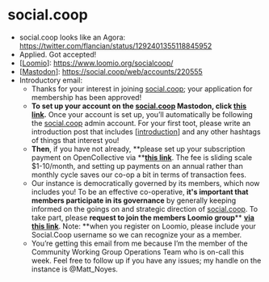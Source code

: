 # social.coop
- social.coop looks like an Agora: https://twitter.com/flancian/status/1292401355118845952
- Applied. Got accepted!
- [[Loomio]]: https://www.loomio.org/socialcoop/
- [[Mastodon]]: https://social.coop/web/accounts/220555
- Introductory email:
    - Thanks for your interest in joining [social.coop](http://social.coop); your application for membership has been approved!
    - **To set up your account on the [social.coop](http://social.coop) Mastodon, click **[**this link**](https://social.coop/invite/wNmdZ4Ay)**.** Once your account is set up, you’ll automatically be following the [social.coop](http://social.coop) admin account. For your first toot, please write an introduction post that includes [[introduction]] and any other hashtags of things that interest you!
    - **Then**, if you have not already, **please set up your subscription payment on OpenCollective via **[**this link**](https://opencollective.com/socialcoop). The fee is sliding scale $1-10/month, and setting up payments on an annual rather than monthly cycle saves our co-op a bit in terms of transaction fees.
    - Our instance is democratically governed by its members, which now includes you! To be an effective co-operative, **it's important that members participate in its governance** by generally keeping informed on the goings on and strategic direction of [social.coop](http://social.coop). To take part, please **request to join the members Loomio group**** **[**via this link**](https://www.loomio.org/socialcoop/)**. Note: **when you register on Loomio, please include your Social.Coop username so we can recognize your as a member.
    - You’re getting this email from me because I’m the member of the Community Working Group Operations Team who is on-call this week. Feel free to follow up if you have any issues; my handle on the instance is @Matt_Noyes.

[//begin]: # "Autogenerated link references for markdown compatibility"
[Loomio]: loomio "loomio"
[Mastodon]: mastodon "mastodon"
[introduction]: introduction "introduction"
[//end]: # "Autogenerated link references"